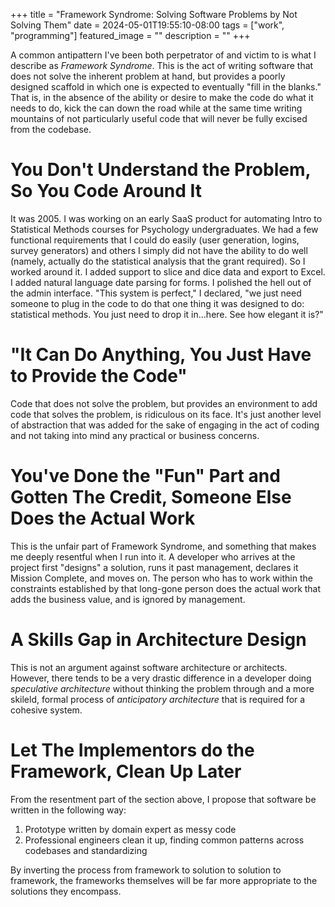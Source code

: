 +++
title =  "Framework Syndrome: Solving Software Problems by Not Solving Them"
date = 2024-05-01T19:55:10-08:00
tags = ["work", "programming"]
featured_image = ""
description = ""
+++

A common antipattern I've been both perpetrator of and victim to is what I describe as _Framework Syndrome_. This is the act of writing software that does not solve the inherent problem at hand, but provides a poorly designed scaffold in which one is expected to eventually "fill in the blanks." That is, in the absence of the ability or desire to make the code do what it needs to do, kick the can down the road while at the same time writing mountains of not particularly useful code that will never be fully excised from the codebase.

# You Don't Understand the Problem, So You Code Around It

It was 2005. I was working on an early SaaS product for automating Intro to Statistical Methods courses for Psychology undergraduates. We had a few functional requirements that I could do easily (user generation, logins, survey generators) and others I simply did not have the ability to do well (namely, actually do the statistical analysis that the grant required). So I worked around it. I added support to slice and dice data and export to Excel. I added natural language date parsing for forms. I polished the hell out of the admin interface. "This system is perfect," I declared, "we just need someone to plug in the code to do that one thing it was designed to do: statistical methods. You just need to drop it in...here. See how elegant it is?"

# "It Can Do Anything, You Just Have to Provide the Code"

Code that does not solve the problem, but provides an environment to add code that solves the problem, is ridiculous on its face. It's just another level of abstraction that was added for the sake of engaging in the act of coding and not taking into mind any practical or business concerns.

# You've Done the "Fun" Part and Gotten The Credit, Someone Else Does the Actual Work

This is the unfair part of Framework Syndrome, and something that makes me deeply resentful when I run into it. A developer who arrives at the project first "designs" a solution, runs it past management, declares it Mission Complete, and moves on. The person who has to work within the constraints established by that long-gone person does the actual work that adds the business value, and is ignored by management.

# A Skills Gap in Architecture Design

This is not an argument against software architecture or architects. However, there tends to be a very drastic difference in a developer doing _speculative architecture_ without thinking the problem through and a more skileld, formal process of _anticipatory architecture_ that is required for a cohesive system.

# Let The Implementors do the Framework, Clean Up Later

From the resentment part of the section above, I propose that software be written in the following way:

1. Prototype written by domain expert as messy code
2. Professional engineers clean it up, finding common patterns across codebases and standardizing

By inverting the process from framework to solution to solution to framework, the frameworks themselves will be far more appropriate to the solutions they encompass.
